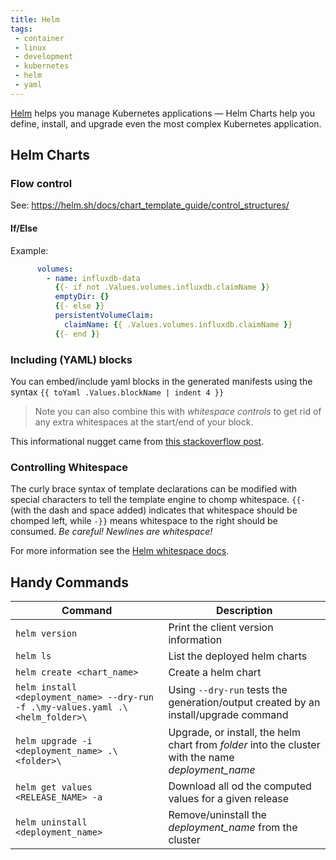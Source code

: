 ```yaml
---
title: Helm
tags:
 - container
 - linux
 - development
 - kubernetes
 - helm
 - yaml
---
```


[Helm](https://helm.sh/) helps you manage Kubernetes applications — Helm Charts help you define, install, and upgrade even the most complex Kubernetes application.
<!--more-->

## Helm Charts 

### Flow control

See: https://helm.sh/docs/chart_template_guide/control_structures/

#### If/Else

Example:
```yaml
      volumes:
        - name: influxdb-data
          {{- if not .Values.volumes.influxdb.claimName }}
          emptyDir: {}
          {{- else }}
          persistentVolumeClaim:
            claimName: {{ .Values.volumes.influxdb.claimName }}
          {{- end }}
```

### Including (YAML) blocks

You can embed/include yaml blocks in the generated manifests using the syntax `{{ toYaml .Values.blockName | indent 4 }}`

> Note you can also combine this with _whitespace controls_ to get rid of any extra whitespaces at the start/end of your
> block.

This informational nugget came from [this stackoverflow post](https://stackoverflow.com/questions/51815600/how-to-include-nested-value-in-helm-template).

### Controlling Whitespace

The curly brace syntax of template declarations can be modified with special characters to tell the template engine to chomp whitespace. 
`{{-` (with the dash and space added) indicates that whitespace should be chomped left, while `-}}` means whitespace to the right should be consumed. 
_Be careful! Newlines are whitespace!_

For more information see the [Helm whitespace docs](https://helm.sh/docs/chart_template_guide/control_structures/#controlling-whitespace).

## Handy Commands

| Command                                                                         | Description                                                                                        |
|---------------------------------------------------------------------------------|----------------------------------------------------------------------------------------------------|
| `helm version`                                                                  | Print the client version information                                                               |
| `helm ls`                                                                       | List the deployed helm charts                                                                      |
| `helm create <chart_name>`                                                      | Create a helm chart                                                                                |
| `helm install <deployment_name> --dry-run -f .\my-values.yaml .\<helm_folder>\` | Using `--dry-run` tests the generation/output created by an install/upgrade command                |
| `helm upgrade -i <deployment_name> .\<folder>\`                                 | Upgrade, or install, the helm chart from *folder* into the cluster with the name *deployment_name* |
| `helm get values <RELEASE_NAME> -a`                                             | Download all od the computed values for a given release                                            |
| `helm uninstall <deployment_name>`                                              | Remove/uninstall the *deployment_name* from the cluster                                            |
 
